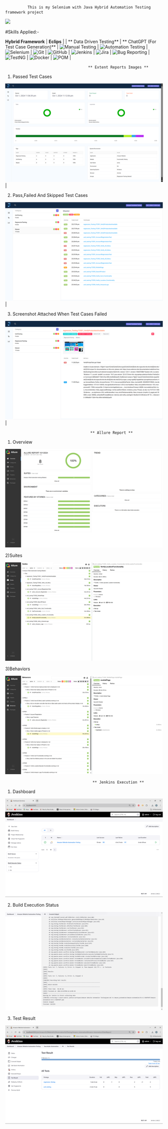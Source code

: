               This is my Selenium with Java Hybrid Automation Testing framework project 

   ![](https://www.qedgetech.com/wp-content/uploads/selenium-java-course-1-300x180.png)


#Skills Applied:-


**Hybrid Framework**  |  **Eclips** | | ** Data Driven Testing**  | ** ChatGPT (For Test Case Generation)**  |
 ![Manual Testing](https://img.shields.io/badge/-Manual_Testing-007ACC?style=for-the-badge&logo=appveyor) |
 ![Automation Testing](https://img.shields.io/badge/-Automation_Testing-007ACC?style=for-the-badge&logo=appveyor) |
 ![Selenium](https://img.icons8.com/color/48/000000/selenium-test-automation.png) |
  ![Git](https://img.icons8.com/color/48/000000/git.png) |
 ![GitHub](https://img.icons8.com/material-outlined/48/000000/github.png) |
 ![Jenkins](https://img.icons8.com/color/48/000000/jenkins.png) |
 ![Jira](https://img.icons8.com/color/48/000000/jira.png) |
 ![Bug Reporting](https://img.icons8.com/color/48/000000/bug.png) |
 ![TestNG](https://img.icons8.com/color/48/000000/test-passed.png) |
![Docker](https://img.icons8.com/color/48/000000/docker.png) |
![POM](https://img.icons8.com/color/48/000000/data-in-both-directions.png) |


                                         ** Extent Reports Images **

 1) Passed Test Cases  
                             
![](https://github.com/Saurabh2864/Amazon-Automation-HybridTestng-project/blob/master/Screenshot%202024-10-01%20231712.png) |

2) Pass,Failed And Skipped Test Cases

![](https://github.com/Saurabh2864/Saurabh2864/blob/main/Screenshot%202024-10-01%20234142.png) |

3) Screenshot Attached When Test Cases Failed

![](https://github.com/Saurabh2864/Saurabh2864/blob/main/Screenshot%202024-10-01%20234220.png)  |

                                          ** Allure Report **

1) Overview
   
![](https://github.com/Saurabh2864/Saurabh2864/blob/a049e563b469a027c58f7f46be39224ac9f4df8a/Screenshot%202024-10-01%20231826.png)

2)Suites

![](https://github.com/Saurabh2864/Saurabh2864/blob/a049e563b469a027c58f7f46be39224ac9f4df8a/Screenshot%202024-10-01%20232030.png)

3)Behaviors

![](https://github.com/Saurabh2864/Saurabh2864/blob/a049e563b469a027c58f7f46be39224ac9f4df8a/Screenshot%202024-10-01%20232143.png)

                                           ** Jenkins Execution **

1) Dashboard

![](https://github.com/Saurabh2864/Saurabh2864/blob/a049e563b469a027c58f7f46be39224ac9f4df8a/Screenshot%202024-10-02%20001946.png)

2) Build Execution Status

![](https://github.com/Saurabh2864/Saurabh2864/blob/a049e563b469a027c58f7f46be39224ac9f4df8a/Screenshot%202024-10-02%20001552.png)

3) Test Result

![](https://github.com/Saurabh2864/Saurabh2864/blob/a049e563b469a027c58f7f46be39224ac9f4df8a/Screenshot%202024-10-02%20001654.png)












 




